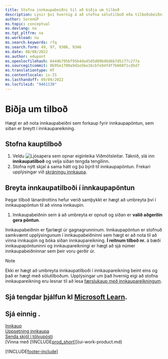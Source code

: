 ```yaml
---
title: Stofna innkaupabeiðni til að biðja um tilboð
description: Lýsir því hvernig á að stofna sölutilboð eða tilboðsbeiðni (RFQ) til að skrá tilboð til viðskiptamanns til að selja vörur undir ákveðnum skilmálum.
author: SorenGP
ms.topic: conceptual
ms.devlang: na
ms.tgt_pltfrm: na
ms.workload: na
ms.search.keywords: rfq
ms.search.form: 49, 97, 9306, 9346
ms.date: 08/08/2022
ms.author: edupont
ms.openlocfilehash: 6444b795bf95b4da45d5d09bd6d6b7d5177c277a
ms.sourcegitcommit: 8b95e1700a9d1e5be16cbfe94fdf7b660f1cd5d7
ms.translationtype: HT
ms.contentlocale: is-IS
ms.lasthandoff: 09/09/2022
ms.locfileid: "9461130"
---
```

# <a name="request-quotes"></a>Biðja um tilboð

Hægt er að nota innkaupabeiðni sem forkaup fyrir innkaupapöntun, sem síðan er breytt í innkaupareikning.

## <a name="create-a-purchase-quote"></a>Stofna kauptilboð

1. Veldu ![Ljósapera sem opnar eiginleika Viðmótsleitar.](media/ui-search/search_small.png "Segðu mér hvað þú vilt gera") Táknið, slá inn **innkaupatilboð** og velja síðan tengda tengilinn.
2. Stofna nýtt skjal á sama hátt og þú býrð til innkaupapöntun. Frekari upplýsingar við [skráningu innkaupa](purchasing-how-record-purchases.md).

## <a name="convert-a-purchase-quote-to-a-purchase-order"></a>Breyta innkaupatilboði í innkaupapöntun

Þegar tilboð lánardrottins hefur verið samþykkt er hægt að umbreyta því í innkaupapöntun til að vinna innkaupin.

1. Innkaupabeiðnin sem á að umbreyta er opnuð og síðan er **valið aðgerðin gera pöntun**.

Innkaupabeiðnin er fjarlægt úr gagnagrunninum. Innkaupapöntun er stofnuð samkvæmt upplýsingunum í innkaupabeiðninni sem hægt er að nota til að vinna innkaupin og bóka síðan innkaupareikning. **Í reitnum tilboð nr.** á bæði innkaupapöntuninni og innkaupareikningi er hægt að sjá númer innkaupabeiðninnar sem þeir voru gerðir úr.

> [!NOTE]
> Ekki er hægt að umbreyta innkaupatilboði í innkaupareikning beint eins og það er hægt með sölutilboðum. Upplýsingar um það hvernig eigi að stofna innkaupareikning eru lesnar til að lesa [færslukaup með innkaupareikningum](purchasing-how-record-purchases.md).

## <a name="see-related-training-at-microsoft-learn"></a>Sjá tengdar þjálfun kl [Microsoft Learn](/learn/modules/create-purchase-documents-dynamics-365-business-central/).

## <a name="see-also"></a>Sjá einnig .

[Innkaup](purchasing-manage-purchasing.md)  
[Uppsetning innkaupa](purchasing-setup-purchasing.md)  
[Senda skjöl í tölvupósti](ui-how-send-documents-email.md)  
[Vinna með [!INCLUDE[prod_short](includes/prod_short.md)]](ui-work-product.md)  

[!INCLUDE[footer-include](includes/footer-banner.md)]
